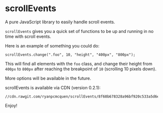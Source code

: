 # scrollEvents
A pure JavaScript library to easily handle scroll events.

`scrollEvents` gives you a quick set of functions to be up and running in no time with scroll events.

Here is an example of something you could do:

    scrollEvents.change(".foo", 10, "height", "400px", "800px");

This will find all elements with the `foo` class, and change their height from `400px` to `800px` after reaching the breakpoint of `10` (scrolling 10 pixels down).

More options will be available in the future.

scrollEvents is available via CDN (version 0.2.1):

    //cdn.rawgit.com/ryanpcmcquen/scrollEvents/8f60b678328a96bf920c533a5d6ebc8528ca7c67/scrollEvents.js

Enjoy!
